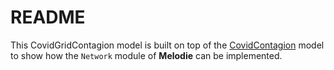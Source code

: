 # README

This CovidGridContagion model is built on top of the 
[CovidContagion](https://github.com/ABM4ALL/CovidContagion) 
model to show how the ``Network`` module of **Melodie** can be implemented.
